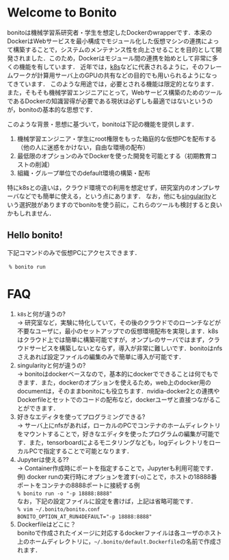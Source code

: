 # Welcome to Bonito

bonitoは機械学習系研究者・学生を想定したDockerのwrapperです．本来のDockerはWebサービスを最小構成でモジュール化した仮想マシンの連携によって構築することで，システムのメンテナンス性を向上させることを目的として開発されました．このため，Dockerはモジュール間の連携を始めとして非常に多くの機能を有しています．
近年では，[k8s](https://kubernetes.io/ja/docs/concepts/overview/what-is-kubernetes/)などに代表されるように，そのフレームワークが計算用サーバ上のGPUの共有などの目的でも用いられるようになってきています．
このような用途では，必要とされる機能は限定的となります．また，そもそも機械学習エンジニアにとって，Webサービス構築のためのツールであるDockerの知識習得が必要である現状は必ずしも最適ではないというのが，bonitoの基本的な思想です．

このような背景・思想に基づいて，bonitoは下記の機能を提供します．

1. 機械学習エンジニア・学生にroot権限をもった箱庭的な仮想PCを配布する（他の人に迷惑をかけない，自由な環境の配布）
2. 最低限のオプションのみでDockerを使った開発を可能とする（初期教育コストの削減）
3. 組織・グループ単位でのdefault環境の構築・配布

特にk8sとの違いは，クラウド環境での利用を想定せず，研究室内のオンプレサーバなどでも簡単に使える，という点にあります．
なお，他にも[singularity](https://www.ecomottblog.com/?p=3903)という選択肢がありますのでbonitoを使う前に，これらのツールも検討すると良いかもしれません．

## Hello bonito!

下記コマンドのみで仮想PCにアクセスできます．  

​     ```% bonito run```

# FAQ

1. `k8s`と何が違うの?  
   -> 研究室など，実験に特化していて，その後のクラウドでのローンチなどが不要なユーザに，最小のセットアップでの仮想環境配布を実現します．k8sはクラウド上では簡単に構築可能ですが，オンプレのサーバではまず，クラウドサービスを構築しないとならず，導入が非常に難しいです．bonitoはnfsさえあれば設定ファイルの編集のみで簡単に導入が可能です．
2. singularityと何が違うの?  
   -> bonitoはdockerベースなので，基本的にdockerでできることは何でもできます．また，dockerのオプションを使えるため，web上のdocker用のdocumentは，そのままbonitoにも役立ちます．nvidia-docker2との連携やDockerfileとセットでのコードの配布など，dockerユーザと直接つながることができます．
3. 好きなエディタを使ってプログラミングできる?  
   -> サーバ上にnfsがあれば，ローカルのPCでコンテナのホームディレクトリをマウントすることで，好きなエディタを使ったプログラムの編集が可能です．また，tensorboardによるモニタリングなども，logディレクトリをローカルPCで指定することで可能となります．
4. Jupyterは使える??  
   -> Container作成時にポートを指定することで，Jupyterも利用可能です．   
   例) docker runの実行時にオプションを渡す(-o)ことで，ホストの18888番ポートをコンテナの8888ポートに接続する例  
   ```% bonito run -o "-p 18888:8888"```   
   なお，下記の設定ファイルに設定を書けば，上記は省略可能です．  
   ```% vim ~/.bonito/bonito.conf```  
   ```BONITO_OPTION_AT_RUN4DEFAULT="-p 18888:8888"```
5. Dockerfileはどこに？  
   bonitoで作成されたイメージに対応するdockerファイルは各ユーザのホスト上のホームディレクトリに，`~/.bonito/default.Dockerfile`の名前で作成されます．
